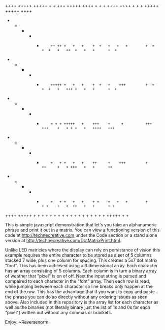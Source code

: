                                                                                                             
++++  +++++ +++++       +   +  +++  +++++ ++++    +   +   +       ++++  ++++    +   +   + +++++ +++++ ++++  
 +  + +   +   +         ++ ++ +   +   +    +  +   +   +   +        +  +  +  +   +   ++  +   +   +      +  + 
 +  + +   +   +         +++++ +   +   +    +  +   +    +++         +  +  +  +   +   +++ +   +   +      +  + 
 +  + +   +   +         + + + +++++   +    +++    +     +          +++   +++    +   + + +   +   ++++   +++  
 +  + +   +   +         +   + +   +   +    ++     +    +++         +     ++     +   + +++   +   +      ++   
 +  + +   +   +         +   + +   +   +    + +    +   +   +        +     + +    +   +  ++   +   +      + +  
++++  +++++   +         +   + +   +   +    +  +   +   +   +        +     +  +   +   +   +   +   +++++  +  + 

This is simple javascript demonstration that let's you take an alphanumeric phrase and print it out in a matrix. You can view a functioning version of this code at http://technecreative.com under the Code section or a stand alone version at http://technecreative.com/DotMatrixPrint.html.

Unlike LED matricies where the display can rely on persistance of vision this example requires the entire character to be stored as a set of 5 columns stacked 7 wide, plus one column for spacing. This creates a 5x7 dot matrix "font". This has been achieved using a 3 dimensional array. Each character has an array consisting of 5 columns. Each column is in turn a binary array of weather that "pixel" is on of off. Next the input string is parsed and compaired to each character in the "font" array. Then each row is read, while jumping between each character so line breaks only happen at the end of the row. This has the advantage that if you want to copy and paste the phrase you can do so directly without any ordering issues as seen above. Also included in this repository is the array list for each character as well as the binaries (not literally binary just the list of 1s and 0s for each "pixel") written out without any commas or brackets.

Enjoy.
~Reversenorm


